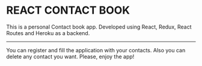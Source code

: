 # REACT CONTACT BOOK

This is a personal Contact book app. Developed using React, Redux, React Routes
and Heroku as a backend.

---

You can register and fill the application with your contacts. Also you can
delete any contact you want. Please, enjoy the app!
